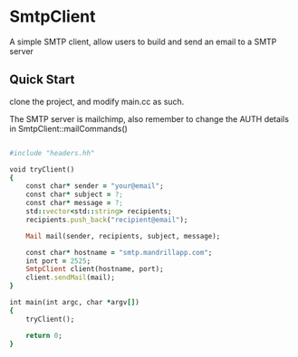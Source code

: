 # SmtpClient
A simple SMTP client, allow users to build and send an email to a SMTP server

## Quick Start
clone the project, and modify main.cc as such. 

The SMTP server is mailchimp, also remember to change the AUTH details in SmtpClient::mailCommands() 

```ruby

#include "headers.hh"

void tryClient()
{
    const char* sender = "your@email";
    const char* subject = ?;
    const char* message = ?;
    std::vector<std::string> recipients;
    recipients.push_back("recipient@email");

    Mail mail(sender, recipients, subject, message);

    const char* hostname = "smtp.mandrillapp.com";
    int port = 2525;
    SmtpClient client(hostname, port);
    client.sendMail(mail);
}

int main(int argc, char *argv[])
{
    tryClient();

    return 0;
}

```
